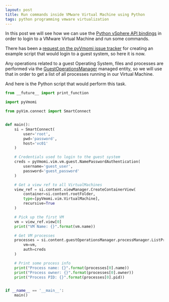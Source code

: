 ```yaml
---
layout: post
title: Run commands inside VMware Virtual Machine using Python
tags: python programming vmware virtualization
---
```

In this post we will see how we can use the
[Python vSphere API bindings](https://github.com/vmware/pyvmomi)
in order to login to a VMware Virtual Machine and run some commands.

There has been a
[request on the pyVmomi issue
tracker](https://github.com/vmware/pyvmomi/issues/22)
for creating an example script that would login to a guest system, so
here it is now.

Any operations related to a guest Operating System, files and
processes are performed via the
[GuestOperationsManager](http://pubs.vmware.com/vsphere-55/index.jsp#com.vmware.wssdk.apiref.doc/vim.vm.guest.GuestOperationsManager.html#field_detail)
managed entity, so we will use that in order to get a list of all
processes running in our Virtual Machine.

And here is the Python script that would perform this task.

```python
from __future__ import print_function

import pyVmomi

from pyVim.connect import SmartConnect


def main():
    si = SmartConnect(
        user='root',
        pwd='password',
        host='vc01'
    )

    # Credentials used to login to the guest system
    creds = pyVmomi.vim.vm.guest.NamePasswordAuthentication(
        username='guest_user',
        password='guest_password'
    )

    # Get a view ref to all VirtualMachines
    view_ref = si.content.viewManager.CreateContainerView(
        container=si.content.rootFolder,
        type=[pyVmomi.vim.VirtualMachine],
        recursive=True
    )

    # Pick up the first VM
    vm = view_ref.view[0]
    print("VM Name: {}".format(vm.name))

    # Get VM processes
    processes = si.content.guestOperationsManager.processManager.ListProcessesInGuest(
        vm=vm,
        auth=creds
    )

    # Print some process info
    print("Process name: {}".format(processes[0].name))
    print("Process owner: {}".format(processes[0].owner))
    print("Process PID: {}".format(processes[0].pid))


if __name__ == '__main__':
    main()
```
